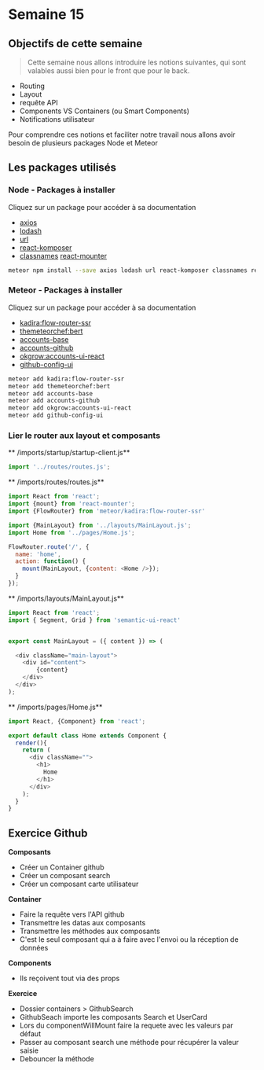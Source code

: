 # Semaine 15

## Objectifs de cette semaine

> Cette semaine nous allons introduire les notions suivantes, qui sont valables aussi bien pour le front que pour le back.

* Routing
* Layout
* requête API
* Components VS Containers (ou Smart Components)
* Notifications utilisateur

Pour comprendre ces notions et faciliter notre travail nous allons avoir besoin de plusieurs packages Node et Meteor

## Les packages utilisés

### Node - Packages à installer

Cliquez sur un package pour accéder à sa documentation

* [axios](https://www.npmjs.com/package/axios)
* [lodash](https://www.npmjs.com/package/lodash)
* [url](https://www.npmjs.com/package/url)
* [react-komposer](https://www.npmjs.com/package/react-komposer)
* [classnames](https://www.npmjs.com/package/classnames) [react-mounter](https://github.com/kadirahq/react-mounter)

```bash
meteor npm install --save axios lodash url react-komposer classnames react-mounter
```

### Meteor - Packages à installer

Cliquez sur un package pour accéder à sa documentation

* [kadira:flow-router-ssr](https://github.com/kadirahq/flow-router/tree/ssr)
* [themeteorchef:bert](https://atmospherejs.com/themeteorchef/bert)
* [accounts-base](https://atmospherejs.com/meteor/accounts-base)
* [accounts-github](https://atmospherejs.com/meteor/accounts-password)
* [okgrow:accounts-ui-react](https://github.com/okgrow/accounts-ui-react)
* [github-config-ui](https://atmospherejs.com/meteor/github-config-ui)

```bash
meteor add kadira:flow-router-ssr
meteor add themeteorchef:bert
meteor add accounts-base
meteor add accounts-github
meteor add okgrow:accounts-ui-react
meteor add github-config-ui
```

### Lier le router aux layout et composants

 ** /imports/startup/startup-client.js**
 ```javascript
 import '../routes/routes.js';
 ```
 ** /imports/routes/routes.js**
 ```javascript
 import React from 'react';
 import {mount} from 'react-mounter';
 import {FlowRouter} from 'meteor/kadira:flow-router-ssr'

 import {MainLayout} from '../layouts/MainLayout.js';
 import Home from '../pages/Home.js';

 FlowRouter.route('/', {
   name: 'home',
   action: function() {
     mount(MainLayout, {content: <Home />});
   }
 });

 ```
 ** /imports/layouts/MainLayout.js**
 ```javascript
 import React from 'react';
 import { Segment, Grid } from 'semantic-ui-react'


 export const MainLayout = ({ content }) => (

   <div className="main-layout">
     <div id="content">
         {content}
     </div>
   </div>
 );
 ```
 ** /imports/pages/Home.js**
 ```javascript
 import React, {Component} from 'react';

 export default class Home extends Component {
   render(){
     return (
       <div className="">
         <h1>
           Home
         </h1>
       </div>
     );
   }
 }
 ```
## Exercice Github

**Composants**

  * Créer un Container github
  * Créer un composant search
  * Créer un composant carte utilisateur

**Container**

  * Faire la requête vers l'API github
  * Transmettre les datas aux composants
  * Transmettre les méthodes aux composants
  * C'est le seul composant qui a à faire avec l'envoi ou la réception de données

**Components**

  * Ils reçoivent tout via des props

**Exercice**

 * Dossier containers > GithubSearch
 * GithubSeach importe les composants Search et UserCard
 * Lors du componentWillMount faire la requete avec les valeurs par défaut
 * Passer au composant search une méthode pour récupérer la valeur saisie
 * Debouncer la méthode
